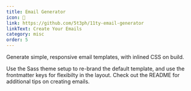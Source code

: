```yaml
---
title: Email Generator
icon: 💌
link: https://github.com/5t3ph/11ty-email-generator
linkText: Create Your Emails
category: misc
order: 5
---
```


Generate simple, responsive email templates, with inlined CSS on build.

Use the Sass theme setup to re-brand the default template, and use the frontmatter keys for flexibilty in the layout. Check out the README for additional tips on creating emails.
